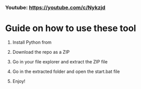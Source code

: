 ### Youtube: https://youtube.com/c/Nykzjd ###
     
# Guide on how to use these tool   
      
1. Install Python from 
  
2. Download the repo as a ZIP    
  
3. Go in your file explorer and extract the ZIP file  
     
4. Go in the extracted folder and open the start.bat file     
  
5. Enjoy!    